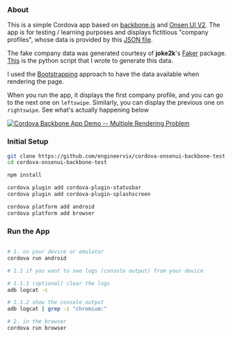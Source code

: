 ### About

This is a simple Cordova app based on [backbone.js](http://backbonejs.org/) and [Onsen UI V2](https://onsen.io/). The app is for testing / learning purposes and displays fictitious "company profiles", whose data is provided by this [JSON file](./www/data/company_data.json).

The fake company data was generated courtesy of **joke2k**'s [Faker](https://github.com/joke2k/faker) package. [This](./www/data/faker_gen.py) is the python script that I wrote to generate this data.

I used the [Bootstrapping](http://backbonejs.org/#FAQ-bootstrap) approach to have the data available when rendering the page.

When you run the app, it displays the first company profile, and you can go to the next one on `leftswipe`. Similarly, you can display the previous one on `rightswipe`. See what's actually happening below

<!-- https://gifs.com/gif/cordova-demo-using-backbone-js-and-onsenui-kZJ6VE -->
<!-- https://www.youtube.com/watch?v=o0STeZyRYaE -->

[![Cordova Backbone App Demo -- Multiple Rendering Problem](https://j.gifs.com/kZJ6VE.gif)](https://www.youtube.com/watch?v=o0STeZyRYaE)


### Initial Setup

```bash
git clone https://github.com/engineervix/cordova-onsenui-backbone-test
cd cordova-onsenui-backbone-test

npm install

cordova plugin add cordova-plugin-statusbar
cordova plugin add cordova-plugin-splashscreen

cordova platform add android
cordova platform add browser
```

### Run the App

```bash

# 1. on your device or emulator
cordova run android

# 1.1 if you want to see logs (console output) from your device

# 1.1.1 (optional) clear the logs
adb logcat -c

# 1.1.2 show the console output
adb logcat | grep -i "chromium:"

# 2. in the browser
cordova run browser
```
